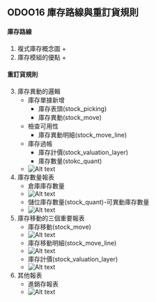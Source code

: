 ## ODOO16 庫存路線與重訂貨規則
#### 庫存路線
1. 複式庫存概念圖
   + 
2. 庫存模組的優點
   + 
#### 重訂貨規則
3. 庫存異動的邏輯
   + 庫存單據新增
     + 庫存表頭(stock_picking)
     + 庫存異動(stock_move)
   + 檢查可用性
     + 庫存異動明細(stock_move_line)
   + 庫存過帳
     + 庫存計價(stock_valuation_layer)
     + 庫存數量(stokc_quant)
   + ![Alt text](https://github.com/ksharry/odoo-repository/blob/main/pic/A5109.png?raw=true)
4. 庫存數量報表
   + 倉庫庫存數量
   + ![Alt text](https://github.com/ksharry/odoo-repository/blob/main/pic/A5107.png?raw=true)
   + 儲位庫存數量(stock_quant)-可異動庫存數量
   + ![Alt text](https://github.com/ksharry/odoo-repository/blob/main/pic/A5106.png?raw=true)
4. 庫存移動的三個重要報表
   + 庫存移動(stock_move)
   + ![Alt text](https://github.com/ksharry/odoo-repository/blob/main/pic/A5103.png?raw=true)
   + 庫存移動明細(stock_move_line)
   + ![Alt text](https://github.com/ksharry/odoo-repository/blob/main/pic/A5104.png?raw=true)
   + 庫存計價(stock_valuation_layer)
   + ![Alt text](https://github.com/ksharry/odoo-repository/blob/main/pic/A5105.png?raw=true)
5. 其他報表
    + 進銷存報表
    + ![Alt text](https://github.com/ksharry/odoo-repository/blob/main/pic/A5108.png?raw=true)
